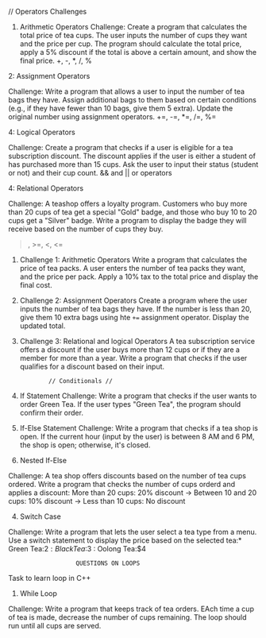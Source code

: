 // Operators Challenges

  1. Arithmetic Operators
Challenge: Create a program that calculates the total price of tea cups. The user inputs the number of cups they want and the price per cup. The program should calculate the total price, apply a 5% discount if the total is above a certain amount, and show the final price.
+, -, *, /, % 


 2: Assignment Operators

Challenge: Write a program that allows a user to input the number of tea bags they have. Assign additional bags to them based on certain conditions (e.g., if they have fewer than 10 bags, give them 5 extra). Update the original number using assignment operators.
+=, -=, *=, /=, %= 


 4: Logical Operators

Challenge: Create a program that checks if a user is eligible for a tea subscription discount. The discount applies if the user is either a student of has purchased more than 15 cups. Ask the user to input their status (student or not) and their cup count.
&& and || or operators 


 4: Relational Operators

Challenge: A teashop offers a loyalty program. Customers who buy more than 20 cups of tea get a special "Gold" badge, and those who buy 10 to 20 cups get a "Silver" badge. Write a program to display the badge they will receive based on the number of cups they buy.
>, >=, <, <=
 

  

1. Challenge 1: Arithmetic Operators
Write a program that calculates the price of tea packs. A user enters the number of tea packs they want, and the price per pack. Apply a 10% tax to the total price and display the final cost.
 

  
2. Challenge 2: Assignment Operators
   Create a program where the user inputs the number of tea bags they have.
   If the number is less than 20, give them 10 extra bags using hte `+=` assignment operator. Display the updated total.
 

  
3. Challenge 3: Relational and logical Operators
   A tea subscription service offers a discount if the user buys more than 12 cups or if they are a member for more than a year. Write a program that checks if the user qualifies for a discount based on their input.
 



               // Conditionals //
  
1. If Statement
    Challenge: Write a program that checks if the user wants to order Green Tea. If the user types "Green Tea", the program should confirm their order.
 

  
2. If-Else Statement
Challenge: Write a program that checks if a tea shop is open. If the current hour (input by the user) is between 8 AM and 6 PM, the shop is open; otherwise, it's closed.
 

  
3. Nested If-Else

Challenge: A tea shop offers discounts based on the number of tea cups ordered. Write a program that checks the number of cups orderd and applies a discount: More than 20 cups: 20% discount
    -> Between 10 and 20 cups: 10% discount
    -> Less than 10 cups: No discount
 

 
4. Switch Case

Challenge: Write a program that lets the user select a tea type from a menu. Use a switch statement to display the price based on the selected tea:* Green Tea:$2
    : Black Tea:$3
    : Oolong Tea:$4
 


                       QUESTIONS ON LOOPS
 Task to learn loop in C++

1. While Loop

Challenge: Write a program that keeps track of tea orders. EAch time a cup of tea is made, decrease the number of cups remaining. The loop should run until all cups are served.

